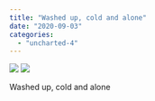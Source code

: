 ```yaml
---
title: "Washed up, cold and alone"
date: "2020-09-03"
categories: 
  - "uncharted-4"
---
```


[![](images/Uncharted™-4_-A-Thiefs-End_20200126164454.jpg)](images/Uncharted™-4_-A-Thiefs-End_20200126164454.jpg)
[![](images/Uncharted™-4_-A-Thiefs-End_20200126164454.jpg)](images/Uncharted™-4_-A-Thiefs-End_20200126164454.jpg)

Washed up, cold and alone
